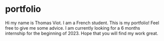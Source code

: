 # portfolio
Hi my name is Thomas Viot. I am a French student. 
This is my portfolio! Feel free to give me some advice. I am currently looking for a 6 months internship for the beginning of 2023.
Hope that you will find my work great.  

